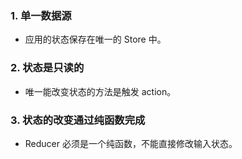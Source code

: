 ### 1. 单一数据源

- 应用的状态保存在唯一的 Store 中。

### 2. 状态是只读的

- 唯一能改变状态的方法是触发 action。

### 3. 状态的改变通过纯函数完成

- Reducer 必须是一个纯函数，不能直接修改输入状态。

